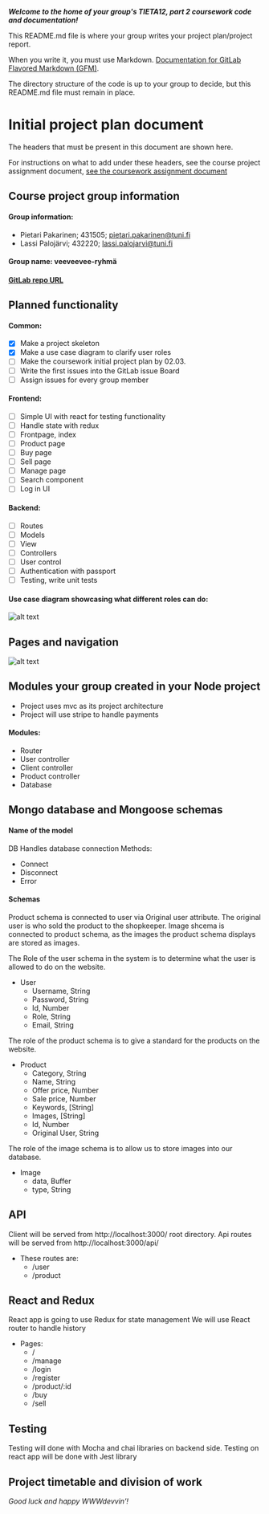***Welcome to the home of your group's TIETA12, part 2 coursework code and documentation!***

This README.md file is where your group writes your project plan/project report.

When you write it, you must use Markdown. [Documentation for GitLab Flavored Markdown (GFM)](https://docs.gitlab.com/ee/user/markdown.html).

The directory structure of the code is up to your group to decide, but this README.md file must remain in place.

# Initial project plan document
The headers that must be present in this document are shown here. 

For instructions on what to add under these headers, see the course project assignment document, [see the coursework assignment document](https://docs.google.com/document/d/1ctG6mURrs1WlqwwPnMOFE_mSIEhZVCjp2XGefAZMdxQ/edit#heading=h.vsanic5plbto)

## Course project group information   
#### Group information: 
- Pietari Pakarinen; 431505; pietari.pakarinen@tuni.fi
- Lassi Palojärvi; 432220; lassi.palojarvi@tuni.fi
#### Group name: veeveevee-ryhmä
#### [GitLab repo URL](https://course-gitlab.tuni.fi/tieta12-2019-2020/veeveevee-ryhma)

## Planned functionality    

#### Common:
- [x] Make a project skeleton
- [x] Make a use case diagram to clarify user roles
- [ ] Make the coursework initial project plan by 02.03.
- [ ] Write the first issues into the GitLab issue Board
- [ ] Assign issues for every group member

#### Frontend:
- [ ] Simple UI with react for testing functionality
- [ ] Handle state with redux
- [ ] Frontpage, index
- [ ] Product page
- [ ] Buy page
- [ ] Sell page
- [ ] Manage page
- [ ] Search component
- [ ] Log in UI

#### Backend:
- [ ] Routes
- [ ] Models
- [ ] View
- [ ] Controllers
- [ ] User control
- [ ] Authentication with passport
- [ ] Testing, write unit tests

#### Use case diagram showcasing what different roles can do:

![alt text](media/WWWUseCase.jpg "Use case diagram showcasing what different roles can do")

## Pages and navigation    
![alt text](media/pages&navigation.png "Navigation")
## Modules your group created in your Node project
- Project uses mvc as its project architecture
- Project will use stripe to handle payments

#### Modules:
- Router
- User controller
- Client controller
- Product controller
- Database

## Mongo database and Mongoose schemas    

#### Name of the model
DB 
Handles database connection
Methods:
- Connect
- Disconnect
- Error

#### Schemas

Product schema is connected to user via Original user attribute. The original user is who sold the product to the shopkeeper.
Image shcema is connected to product schema, as the images the product schema displays are stored as images.

The Role of the user schema in the system is to determine what the user is allowed to do on the website.
- User
    - Username, String
    - Password, String
    - Id, Number
    - Role, String
    - Email, String

The role of the product schema is to give a standard for the products on the website.
- Product
    - Category, String
    - Name, String
    - Offer price, Number
    - Sale price, Number
    - Keywords, [String]
    - Images, [String]
    - Id, Number
    - Original User, String

The role of the image schema is to allow us to store images into our database.
- Image
    - data, Buffer
    - type, String

## API
Client will be served from http://localhost:3000/ root directory.
Api routes will be served from http://localhost:3000/api/ 

- These routes are:
    - /user
    - /product

## React and Redux
React app is going to use Redux for state management
We will use React router to handle history

- Pages:
    - /
    - /manage
    - /login
    - /register
    - /product/:id
    - /buy
    - /sell

## Testing

Testing will done with Mocha and chai libraries on backend side.
Testing on react app will be done with Jest library

## Project timetable and division of work    


*Good luck and happy WWWdevvin’!*
